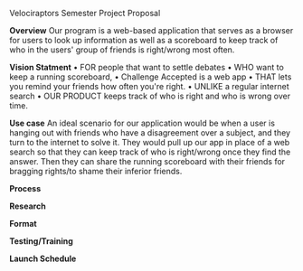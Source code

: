 Velociraptors Semester Project Proposal

**Overview**
Our program is a web-based application that serves as a browser for users to look up information
as well as a scoreboard to keep track of who in the users' group of friends is right/wrong most often.

**Vision Statment**
• FOR people that want to settle debates
• WHO want to keep a running scoreboard,
• Challenge Accepted is a web app
• THAT lets you remind your friends how often you're right.
• UNLIKE a regular internet search
• OUR PRODUCT keeps track of who is right and who is wrong over time.

**Use case**
An ideal scenario for our application would be when a user is hanging out with friends who have a disagreement over a subject, and they turn to the internet to solve it. They would pull up our app in place of a web search so that they can keep track of who is right/wrong once they find the answer. Then they can share the running scoreboard with their friends for bragging rights/to shame their inferior friends.

**Process**

**Research**

**Format**

**Testing/Training**

**Launch Schedule**

